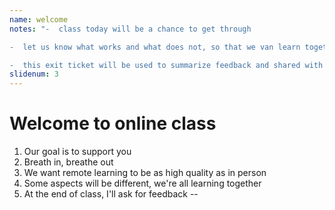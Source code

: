 ```yaml
---
name: welcome
notes: "-  class today will be a chance to get through

-  let us know what works and what does not, so that we van learn together

-  this exit ticket will be used to summarize feedback and shared with other DSI instructors so that we can all work together to make it work as well as possible."
slidenum: 3
---
```

# Welcome to online class
1. Our goal is to support you
1. Breath in, breathe out
1. We want remote learning to be as high quality as in person
1. Some aspects will be different, we're all learning together
1. At the end of class, I'll ask for feedback
--